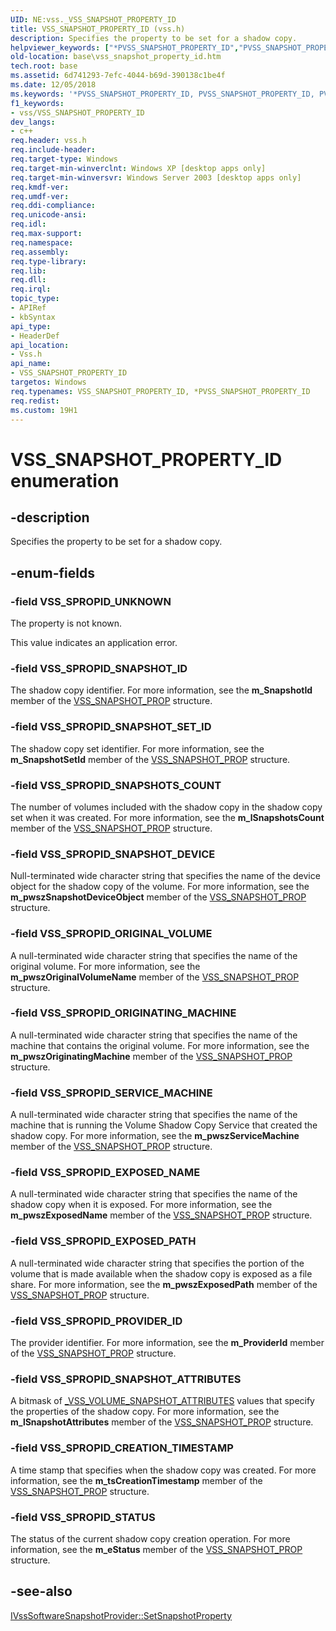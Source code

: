 ```yaml
---
UID: NE:vss._VSS_SNAPSHOT_PROPERTY_ID
title: VSS_SNAPSHOT_PROPERTY_ID (vss.h)
description: Specifies the property to be set for a shadow copy.
helpviewer_keywords: ["*PVSS_SNAPSHOT_PROPERTY_ID","PVSS_SNAPSHOT_PROPERTY_ID","PVSS_SNAPSHOT_PROPERTY_ID enumeration pointer","VSS_SNAPSHOT_PROPERTY_ID","VSS_SNAPSHOT_PROPERTY_ID enumeration","VSS_SPROPID_CREATION_TIMESTAMP","VSS_SPROPID_EXPOSED_NAME","VSS_SPROPID_EXPOSED_PATH","VSS_SPROPID_ORIGINAL_VOLUME","VSS_SPROPID_ORIGINATING_MACHINE","VSS_SPROPID_PROVIDER_ID","VSS_SPROPID_SERVICE_MACHINE","VSS_SPROPID_SNAPSHOTS_COUNT","VSS_SPROPID_SNAPSHOT_ATTRIBUTES","VSS_SPROPID_SNAPSHOT_DEVICE","VSS_SPROPID_SNAPSHOT_ID","VSS_SPROPID_SNAPSHOT_SET_ID","VSS_SPROPID_STATUS","VSS_SPROPID_UNKNOWN","base.vss_snapshot_property_id","vss/PVSS_SNAPSHOT_PROPERTY_ID","vss/VSS_SNAPSHOT_PROPERTY_ID","vss/VSS_SPROPID_CREATION_TIMESTAMP","vss/VSS_SPROPID_EXPOSED_NAME","vss/VSS_SPROPID_EXPOSED_PATH","vss/VSS_SPROPID_ORIGINAL_VOLUME","vss/VSS_SPROPID_ORIGINATING_MACHINE","vss/VSS_SPROPID_PROVIDER_ID","vss/VSS_SPROPID_SERVICE_MACHINE","vss/VSS_SPROPID_SNAPSHOTS_COUNT","vss/VSS_SPROPID_SNAPSHOT_ATTRIBUTES","vss/VSS_SPROPID_SNAPSHOT_DEVICE","vss/VSS_SPROPID_SNAPSHOT_ID","vss/VSS_SPROPID_SNAPSHOT_SET_ID","vss/VSS_SPROPID_STATUS","vss/VSS_SPROPID_UNKNOWN"]
old-location: base\vss_snapshot_property_id.htm
tech.root: base
ms.assetid: 6d741293-7efc-4044-b69d-390138c1be4f
ms.date: 12/05/2018
ms.keywords: '*PVSS_SNAPSHOT_PROPERTY_ID, PVSS_SNAPSHOT_PROPERTY_ID, PVSS_SNAPSHOT_PROPERTY_ID enumeration pointer, VSS_SNAPSHOT_PROPERTY_ID, VSS_SNAPSHOT_PROPERTY_ID enumeration, VSS_SPROPID_CREATION_TIMESTAMP, VSS_SPROPID_EXPOSED_NAME, VSS_SPROPID_EXPOSED_PATH, VSS_SPROPID_ORIGINAL_VOLUME, VSS_SPROPID_ORIGINATING_MACHINE, VSS_SPROPID_PROVIDER_ID, VSS_SPROPID_SERVICE_MACHINE, VSS_SPROPID_SNAPSHOTS_COUNT, VSS_SPROPID_SNAPSHOT_ATTRIBUTES, VSS_SPROPID_SNAPSHOT_DEVICE, VSS_SPROPID_SNAPSHOT_ID, VSS_SPROPID_SNAPSHOT_SET_ID, VSS_SPROPID_STATUS, VSS_SPROPID_UNKNOWN, base.vss_snapshot_property_id, vss/PVSS_SNAPSHOT_PROPERTY_ID, vss/VSS_SNAPSHOT_PROPERTY_ID, vss/VSS_SPROPID_CREATION_TIMESTAMP, vss/VSS_SPROPID_EXPOSED_NAME, vss/VSS_SPROPID_EXPOSED_PATH, vss/VSS_SPROPID_ORIGINAL_VOLUME, vss/VSS_SPROPID_ORIGINATING_MACHINE, vss/VSS_SPROPID_PROVIDER_ID, vss/VSS_SPROPID_SERVICE_MACHINE, vss/VSS_SPROPID_SNAPSHOTS_COUNT, vss/VSS_SPROPID_SNAPSHOT_ATTRIBUTES, vss/VSS_SPROPID_SNAPSHOT_DEVICE, vss/VSS_SPROPID_SNAPSHOT_ID, vss/VSS_SPROPID_SNAPSHOT_SET_ID, vss/VSS_SPROPID_STATUS, vss/VSS_SPROPID_UNKNOWN'
f1_keywords:
- vss/VSS_SNAPSHOT_PROPERTY_ID
dev_langs:
- c++
req.header: vss.h
req.include-header: 
req.target-type: Windows
req.target-min-winverclnt: Windows XP [desktop apps only]
req.target-min-winversvr: Windows Server 2003 [desktop apps only]
req.kmdf-ver: 
req.umdf-ver: 
req.ddi-compliance: 
req.unicode-ansi: 
req.idl: 
req.max-support: 
req.namespace: 
req.assembly: 
req.type-library: 
req.lib: 
req.dll: 
req.irql: 
topic_type:
- APIRef
- kbSyntax
api_type:
- HeaderDef
api_location:
- Vss.h
api_name:
- VSS_SNAPSHOT_PROPERTY_ID
targetos: Windows
req.typenames: VSS_SNAPSHOT_PROPERTY_ID, *PVSS_SNAPSHOT_PROPERTY_ID
req.redist: 
ms.custom: 19H1
---
```


# VSS_SNAPSHOT_PROPERTY_ID enumeration


## -description


Specifies the property to be set for a shadow copy.


## -enum-fields




### -field VSS_SPROPID_UNKNOWN

The property is not known.

This value indicates an application error.


### -field VSS_SPROPID_SNAPSHOT_ID

The shadow copy identifier. For more information, see the <b>m_SnapshotId</b> member of the <a href="https://docs.microsoft.com/windows/desktop/api/vss/ns-vss-vss_snapshot_prop">VSS_SNAPSHOT_PROP</a> structure.


### -field VSS_SPROPID_SNAPSHOT_SET_ID

The shadow copy set identifier. For more information, see the <b>m_SnapshotSetId</b> member of the <a href="https://docs.microsoft.com/windows/desktop/api/vss/ns-vss-vss_snapshot_prop">VSS_SNAPSHOT_PROP</a> structure.


### -field VSS_SPROPID_SNAPSHOTS_COUNT

The number of volumes included with the shadow copy in the shadow copy set when it was created. For more
     information, see the <b>m_lSnapshotsCount</b> member of the <a href="https://docs.microsoft.com/windows/desktop/api/vss/ns-vss-vss_snapshot_prop">VSS_SNAPSHOT_PROP</a> structure.


### -field VSS_SPROPID_SNAPSHOT_DEVICE

Null-terminated wide character string that specifies the name of the device object for the shadow copy of the 
      volume. For more information, see the <b>m_pwszSnapshotDeviceObject</b> member of the <a href="https://docs.microsoft.com/windows/desktop/api/vss/ns-vss-vss_snapshot_prop">VSS_SNAPSHOT_PROP</a> structure.


### -field VSS_SPROPID_ORIGINAL_VOLUME

A null-terminated wide character string that specifies the name of the original volume. For more information, see the <b>m_pwszOriginalVolumeName</b> member of the <a href="https://docs.microsoft.com/windows/desktop/api/vss/ns-vss-vss_snapshot_prop">VSS_SNAPSHOT_PROP</a> structure.


### -field VSS_SPROPID_ORIGINATING_MACHINE

A null-terminated wide character string that specifies the name of the machine that contains the original 
      volume. For more information, see the <b>m_pwszOriginatingMachine</b> member of the <a href="https://docs.microsoft.com/windows/desktop/api/vss/ns-vss-vss_snapshot_prop">VSS_SNAPSHOT_PROP</a> structure.


### -field VSS_SPROPID_SERVICE_MACHINE

A null-terminated wide character string that specifies the name of the machine that is running the Volume Shadow Copy 
      Service that created the shadow copy. For more information, see the <b>m_pwszServiceMachine</b> member of the <a href="https://docs.microsoft.com/windows/desktop/api/vss/ns-vss-vss_snapshot_prop">VSS_SNAPSHOT_PROP</a> structure.


### -field VSS_SPROPID_EXPOSED_NAME

A null-terminated wide character string that specifies the name of the shadow copy when it is exposed. For more information, see the <b>m_pwszExposedName</b> member of the <a href="https://docs.microsoft.com/windows/desktop/api/vss/ns-vss-vss_snapshot_prop">VSS_SNAPSHOT_PROP</a> structure.


### -field VSS_SPROPID_EXPOSED_PATH

A null-terminated wide character string that specifies the portion of the volume that is made available 
      when the shadow copy is exposed as a file share. For more information, see the <b>m_pwszExposedPath</b> member of the <a href="https://docs.microsoft.com/windows/desktop/api/vss/ns-vss-vss_snapshot_prop">VSS_SNAPSHOT_PROP</a> structure.


### -field VSS_SPROPID_PROVIDER_ID

The provider identifier. For more information, see the <b>m_ProviderId</b> member of the <a href="https://docs.microsoft.com/windows/desktop/api/vss/ns-vss-vss_snapshot_prop">VSS_SNAPSHOT_PROP</a> structure.


### -field VSS_SPROPID_SNAPSHOT_ATTRIBUTES

A bitmask of <a href="https://docs.microsoft.com/windows/desktop/api/vss/ne-vss-vss_volume_snapshot_attributes">_VSS_VOLUME_SNAPSHOT_ATTRIBUTES</a> values that specify the properties of the shadow copy. For more information, see the <b>m_lSnapshotAttributes</b> member of the <a href="https://docs.microsoft.com/windows/desktop/api/vss/ns-vss-vss_snapshot_prop">VSS_SNAPSHOT_PROP</a> structure.


### -field VSS_SPROPID_CREATION_TIMESTAMP

A time stamp that specifies when the shadow copy was created. For more information, see the <b>m_tsCreationTimestamp</b> member of the <a href="https://docs.microsoft.com/windows/desktop/api/vss/ns-vss-vss_snapshot_prop">VSS_SNAPSHOT_PROP</a> structure.


### -field VSS_SPROPID_STATUS

The status of the current shadow copy creation operation. For more information, see the <b>m_eStatus</b> member of the <a href="https://docs.microsoft.com/windows/desktop/api/vss/ns-vss-vss_snapshot_prop">VSS_SNAPSHOT_PROP</a> structure.


## -see-also




<a href="https://docs.microsoft.com/windows/desktop/api/vsprov/nf-vsprov-ivsssoftwaresnapshotprovider-setsnapshotproperty">IVssSoftwareSnapshotProvider::SetSnapshotProperty</a>
 

 

